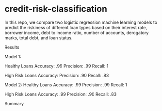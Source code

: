 # credit-risk-classification

In this repo, we compare two logistic regression machine learning models to predict the riskiness of different loan types based on their interest rate, borrower income,
debt to income ratio, number of accounts, derogatory marks, total debt, and loan status.

Results

Model 1:

Healthy Loans
Accuracy: .99
Precision: .99
Recall: 1

High Risk Loans
Accuracy: 
Precision: .90
Recall: .83

Model 2:
Healthy Loans
Accuracy: .99
Precision: .99
Recall: 1

High Risk Loans
Accuracy: .99
Precision: .90
Recall: .83


Summary

